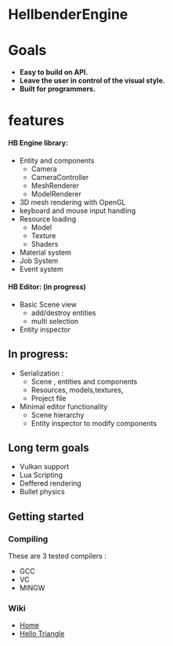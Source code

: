 # HellbenderEngine

# Goals 
- **Easy to build on API.**
- **Leave the user in control of the visual style.**
- **Built for programmers.**

# features
#### HB Engine library:
- Entity and components
	- Camera
	- CameraController
	- MeshRenderer
	- ModelRenderer
- 3D mesh rendering with OpenGL
- keyboard and mouse input handling
- Resource loading
	 - Model
	 - Texture
	 - Shaders
- Material system
- Job System
- Event system

#### HB Editor: (in progress)
 - Basic Scene view
 	- add/destroy entities
	- multi selection
 - Entity inspector 
## In progress:
 - Serialization :
	 - Scene , entities and components
	 - Resources, models,textures,
	 - Project file
 - Minimal editor functionality
	 - Scene hierarchy
	 - Entity inspector to modify components

## Long term goals

 - Vulkan support
 - Lua Scripting
 - Deffered rendering
 - Bullet physics

## Getting started
### Compiling
These are 3 tested compilers : 
- GCC
- VC
- MINGW

### Wiki
- [Home](https://github.com/Goutch/HellbenderEngine/wiki) 
- [Hello Triangle](https://github.com/Goutch/HellbenderEngine/wiki/Hello-triangle)
